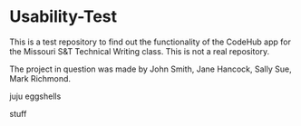 # Usability-Test

This is a test repository to find out the functionality of the CodeHub app for the Missouri S&T Technical Writing class. This is not a real repository.

The project in question was made by John Smith, Jane Hancock, Sally Sue, Mark Richmond.

juju eggshells

stuff


